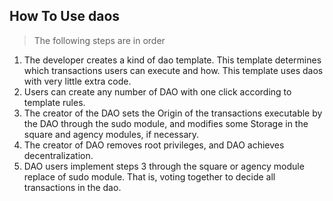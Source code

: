 ## **How To Use daos**
> The following steps are in order
1. The developer creates a kind of dao template. This template determines which transactions users can execute and how.
This template uses daos with very little extra code.
2. Users can create any number of DAO with one click according to template rules.
3. The creator of the DAO sets the Origin of the transactions executable by the DAO through the sudo module, and modifies some Storage in the square and agency modules, if necessary.
4. The creator of DAO removes root privileges, and DAO achieves decentralization.
5. DAO users implement steps 3 through the square or agency module replace of sudo module.
   That is, voting together to decide all transactions in the dao.
